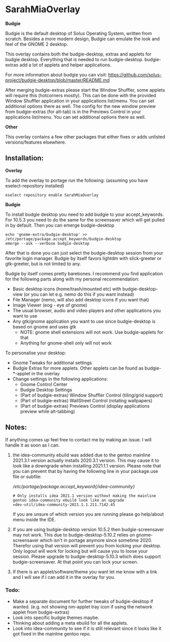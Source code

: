 # SarahMiaOverlay

**Budgie**

Budgie is the default desktop of Solus Operating System, written from scratch. Besides a more modern design, Budgie can emulate the look and feel of the GNOME 2 desktop.

This overlay contains both the budgie-desktop, extras and applets for budgie desktop. Everything that is needed to run budgie-desktop.
budgie-extras add a lot of applets and helper applications.

For more information about budgie you can visit: https://github.com/solus-project/budgie-desktop/blob/master/README.md

After merging budgie-extras please start the Window Shuffler, some applets will require this (hotcorners mostly). This can be done with the provided Window Shuffler application in your applications list/menu. You can set additional options there as well.
The config for the new window preview from budgie-extras (for alt-tab) is in the Previews Control in your applications list/menu. You can set additional options there as well.

**Other**

This overlay contains a few other packages that either fixes or adds unlisted versions/features elsewhere.

## Installation:

**Overlay**

To add the overlay to portage run the following: (assuming you have eselect-repository installed)

	eselect repository enable SarahMiaOverlay

**Budgie**

To install budgie desktop you need to add budgie to your accept_keywords. For 10.5.3 you need to do the same for the screensaver which will get pulled in by default. Then you can emerge budgie-desktop

	
	echo 'gnome-extra/budgie-desktop' >> /etc/portage/package.accept_keywords/budgie-desktop
	emerge --ask --verbose budgie-desktop
	

After that is done you can just select the budgie-desktop session from your favorite login manager. Budgie by itself favors lightdm with slick-greeter or gtk-greeter, but is not limited to any.

Budgie by itself comes pretty barebones. I recommend you find application for the following parts along with my personal recommendation:

- Basic desktop icons (home/trash/mounted etc) with budgie-desktop-view (or you can let e.g. nemo do this if you want instead)
- File Manager (nemo, will also add desktop icons if you want that)
- Image Viewer (eog - eye of gnome)
- The usual browser, audio and video players and other applications you want to use
- Any gtk/gnome application you want to use since budgie-desktop is based on gnome and uses gtk
	- NOTE: gnome shell extensions will not work. Use budgie-applets for that
	- Anything for gnome-shell only will not work

To personalise your desktop:

- Gnome Tweaks for additional settings
- Budgie Extras for more applets. Other applets can be found as budgie-\*-applet in the overlay
- Change settings in the following applications:
	- Gnome Control Center
	- Budgie Desktop Settings
	- (Part of budgie-extras) Window Shuffler Control (tiling/grid support)
	- (Part of budgie-extras) WallStreet Control (rotating wallpapers)
	- (Part of budgie-extras) Previews Control (display applications preview while alt-tabbing)

## Notes:

If anything comes up feel free to contact me by making an issue. I will handle it as soon as I can.

1) the idea-community ebuild was added due to the gentoo mainline 2021.3.1 version actually installs 2020.3.1 version. This may cause it to look like a downgrade when installing 2021.1.1 version. Please note that you can prevent that by having the following line in your package.use file or subfile:

    */etc/portage/package.accept_keyword{/idea-community}*

    ```
	# Only installs idea 2021.1 version without making the mainline gentoo idea-community ebuild look like an upgrade
	=dev-util/idea-community-2021.1.1.211.7142.45
	```

	If you are unsure of which version you are running please go help/about menu inside the IDE.

2) If you are using budgie-desktop version 10.5.2 then budgie-screensaver may not work. This due to budgie-desktop-5.10.2 relies on gnome-screensaver which isn't in portage anymore since sometime 2020. Therefor using that version will prevent you from locking your desktop. Only logout will work for locking but will cause you to loose your session. Please upgrade to budgie-desktop-5.10.3 which does support budgie-screensaver. At that point you can lock your screen.

3) If there is an applet/software/theme you want let me know with a link and I will see if I can add it in the overlay for you.

### Todo:

- Make a separate document for further tweaks of budgie-desktop if wanted. (e.g. not showing nm-applet tray icon if using the network applet from budgie-extras)
- Look into specific budgie themes maybe.
- Thinking about adding a meta ebuild for all the applets.
- Look into idea-community to see if it is still relevant since it looks like it got fixed in the mainline gentoo repo.
